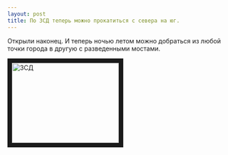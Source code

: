 ```yaml
---
layout: post
title: По ЗСД теперь можно прокатиться с севера на юг.
---
```


Открыли наконец. И теперь ночью летом можно добраться из любой точки города в другую с разведенными мостами.

<a href="http://www.youtube.com/watch?feature=player_embedded&v=NN5L5Z4QMtQ" target="_blank"><img src="http://img.youtube.com/vi/NN5L5Z4QMtQ/0.jpg" 
alt="ЗСД" width="240" height="180" border="10" /></a>

